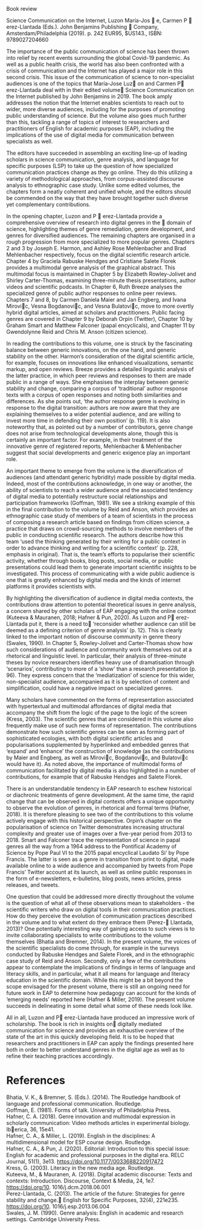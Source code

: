 Book review

Science Communication on the Internet, Luzon María-Jos  e, Carmen P  erez-Llantada (Eds.). John Benjamins Publishing  Company, Amsterdam/Philadelphia (2019). p. 242 EUR95, \$US143., ISBN: 9789027204660

The importance of the public communication of science has been thrown into relief by recent events surrounding the global Covid-19 pandemic. As well as a public health crisis, the world has also been confronted with a crisis of communication and the Internet has played a major role in this second crisis. This issue of the communication of science to non-specialist audiences is one of the topics that María-Jose Luz on and Carmen P erez-Llantada deal with in their edited volume Science Communication on the Internet published by John Benjamins in 2019. The book amply addresses the notion that the Internet enables scientists to reach out to wider, more diverse audiences, including for the purposes of promoting public understanding of science. But the volume also goes much further than this, tackling a range of topics of interest to researchers and practitioners of English for academic purposes (EAP), including the implications of the use of digital media for communication between specialists as well.

The editors have succeeded in assembling an exciting line-up of leading scholars in science communication, genre analysis, and language for specific purposes (LSP) to take up the question of how specialized communication practices change as they go online. They do this utilizing a variety of methodological approaches, from corpus-assisted discourse analysis to ethnographic case study. Unlike some edited volumes, the chapters form a neatly coherent and unified whole, and the editors should be commended on the way that they have brought together such diverse yet complementary contributions.

In the opening chapter, Luzon and P  erez-Llantada provide a comprehensive overview of research into digital genres in the  domain of science, highlighting themes of genre remediation, genre development, and genres for diversified audiences. The remaining chapters are organised in a rough progression from more specialized to more popular genres. Chapters 2 and 3 by Joseph E. Harmon, and Ashley Rose Mehlenbacher and Brad Mehlenbacher respectively, focus on the digital scientific research article. Chapter 4 by Graciela Rabuske Hendges and Cristiane Salete Florek provides a multimodal genre analysis of the graphical abstract. This multimodal focus is maintained in Chapter 5 by Elizabeth Rowley-Jolivet and Shirley Carter-Thomas, examining three-minute thesis presentations, author videos and scientific podcasts. In Chapter 6, Ruth Breeze analyses the specialized genre of public author responses to online peer reviews. Chapters 7 and 8, by Carmen Daniela Maier and Jan Engberg, and Ivana Mirovic, Vesna Bogdanovic, and Vesna Bulatovic, move to more overtly hybrid digital articles, aimed at scholars and practitioners. Public facing genres are covered in Chapter 9 by Deborah Orpin (Twitter), Chapter 10 by Graham Smart and Matthew Falconer (papal encyclicals), and Chapter 11 by Gwendolynne Reid and Chris M. Anson (citizen science).

In reading the contributions to this volume, one is struck by the fascinating balance between generic innovations, on the one hand, and generic stability on the other. Harmon’s consideration of the digital scientific article, for example, focuses on innovations like enhanced visualizations, semantic markup, and open reviews. Breeze provides a detailed linguistic analysis of the latter practice, in which peer reviews and responses to them are made public in a range of ways. She emphasises the interplay between generic stability and change, comparing a corpus of ‘traditional’ author response texts with a corpus of open responses and noting both similarities and differences. As she points out, ‘the author response genre is evolving in response to the digital transition: authors are now aware that they are explaining themselves to a wider potential audience, and are willing to invest more time in defending their own position’ (p. 119). It is also noteworthy that, as pointed out by a number of contributors, genre change does not arise from technological developments alone, though this is certainly an important factor. For example, in their treatment of the innovative genre of registered reports, Mehlenbacher & Mehlenbacher suggest that social developments and generic exigence play an important role.

An important theme to emerge from the volume is the diversification of audiences (and attendant generic hybridity) made possible by digital media. Indeed, most of the contributions acknowledge, in one way or another, the ability of scientists to reach a wider audience and the associated tendency of digital media to potentially restructure social relationships and participation frameworks (Goffman, 1981). We see a striking example of this in the final contribution to the volume by Reid and Anson, which provides an ethnographic case study of members of a team of scientists in the process of composing a research article based on findings from citizen science, a practice that draws on crowd-sourcing methods to involve members of the public in conducting scientific research. The authors describe how this team ‘used the thinking generated by their writing for a public context in order to advance thinking and writing for a scientific context’ (p. 228, emphasis in original). That is, the team’s efforts to popularise their scientific activity, whether through books, blog posts, social media, or public presentations could lead them to generate important scientific insights to be investigated. This process of communicating with a wide public audience is one that is greatly enhanced by digital media and the kinds of internet platforms it provides scientists with.

By highlighting the diversification of audience in digital media contexts, the contributions draw attention to potential theoretical issues in genre analysis, a concern shared by other scholars of EAP engaging with the online context (Kuteeva & Mauranen, 2018; Hafner & Pun, 2020). As Luzon and P erez-Llantada put it, there is a need to ‘reconsider whether audience can still be deemed as a defining criterion of genre analysis’ (p. 12). This is clearly linked to the important notion of discourse community in genre theory (Swales, 1990). In Chapter 5, Rowley-Jolivet and Carter-Thomas show how such considerations of audience and community work themselves out at a rhetorical and linguistic level. In particular, their analysis of three-minute theses by novice researchers identifies heavy use of dramatisation through ‘scenarios’, contributing to more of a ‘show’ than a research presentation (p. 96). They express concern that the ‘mediatization’ of science for this wider, non-specialist audience, accompanied as it is by selection of content and simplification, could have a negative impact on specialized genres.

Many scholars have commented on the forms of representation associated with hypertextual and multimodal affordances of digital media that accompany the shift from the logic of the page to the logic of the screen (Kress, 2003). The scientific genres that are considered in this volume also frequently make use of such new forms of representation. The contributions demonstrate how such scientific genres can be seen as forming part of sophisticated ecologies, with both digital scientific articles and popularisations supplemented by hyperlinked and embedded genres that ‘expand’ and ‘enhance’ the construction of knowledge (as the contributions by Maier and Engberg, as well as Mirovic, Bogdanovic, and Bulatovic would have it). As noted above, the importance of multimodal forms of communication facilitated by digital media is also highlighted in a number of contributions, for example that of Rabuske Hendges and Salete Florek.

There is an understandable tendency in EAP research to eschew historical or diachronic treatments of genre development. At the same time, the rapid change that can be observed in digital contexts offers a unique opportunity to observe the evolution of genres, in rhetorical and formal terms (Hafner, 2018). It is therefore pleasing to see two of the contributions to this volume actively engage with this historical perspective. Orpin’s chapter on the popularisation of science on Twitter demonstrates increasing structural complexity and greater use of images over a five-year period from 2013 to 2018. Smart and Falconer trace the representation of science in papal genres all the way from a 1964 address to the Pontifical Academy of Science by Pope Paul VI to the 2015 papal encyclical Laudato Si’ by Pope Francis. The latter is seen as a genre in transition from print to digital, made available online to a wide audience and accompanied by tweets from Pope Francis’ Twitter account at its launch, as well as online public responses in the form of e-newsletters, e-bulletins, blog posts, news articles, press releases, and tweets.

One question that could be addressed more directly throughout the volume is the question of what all of these observations mean to stakeholders - the scientific writers who draw on digital tools in their communication practices. How do they perceive the evolution of communication practices described in the volume and to what extent do they embrace them (Perez- Llantada, 2013)? One potentially interesting way of gaining access to such views is to invite collaborating specialists to write contributions to the volume themselves (Bhatia and Bremner, 2014). In the present volume, the voices of the scientific specialists do come through, for example in the surveys conducted by Rabuske Hendges and Salete Florek, and in the ethnographic case study of Reid and Anson. Secondly, only a few of the contributions appear to contemplate the implications of findings in terms of language and literacy skills, and in particular, what it all means for language and literacy education in the scientific domain. While this might be a bit beyond the scope envisaged for the present volume, there is still an ongoing need for future work in EAP to determine how pedagogy can account for the kinds of ‘emerging needs’ reported here (Hafner & Miller, 2019). The present volume succeeds in delineating in some detail what some of these needs look like.

All in all, Luzon and P erez-Llantada have produced an impressive work of scholarship. The book is rich in insights on digitally mediated communication for science and provides an exhaustive overview of the state of the art in this quickly developing field. It is to be hoped that researchers and practitioners in EAP can apply the findings presented here both in order to better understand genres in the digital age as well as to refine their teaching practices accordingly.

# References

Bhatia, V. K., & Bremner, S. (Eds.). (2014). The Routledge handbook of language and professional communication. Routledge.   
Goffman, E. (1981). Forms of talk. University of Philadelphia Press.   
Hafner, C. A. (2018). Genre innovation and multimodal expression in scholarly communication: Video methods articles in experimental biology. Iberica, 36, 15e41.   
Hafner, C. A., & Miller, L. (2019). English in the disciplines: A multidimensional model for ESP course design. Routledge.   
Hafner, C. A., & Pun, J. (2020). Editorial: Introduction to this special issue: English for academic and professional purposes in the digital era. RELC Journal, 51(1), 3e13. https://doi.org/10.1177/0033688220917472   
Kress, G. (2003). Literacy in the new media age. Routledge.   
Kuteeva, M., & Mauranen, A. (2018). Digital academic discourse: Texts and contexts: Introduction. Discourse, Context & Media, 24, 1e7. https://doi.org/10. 1016/j.dcm.2018.06.001   
Perez-Llantada, C. (2013). The article of the future: Strategies for genre stability and change. English for Specific Purposes, 32(4), 221e235. https://doi.org/10. 1016/j.esp.2013.06.004   
Swales, J. M. (1990). Genre analysis: English in academic and research settings. Cambridge University Press.